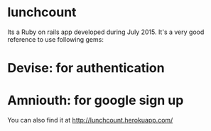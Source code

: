 # lunchcount

Its a Ruby on rails app developed during July 2015.
It's a very good reference to use following gems:
 # Devise: for authentication
 # Amniouth: for google sign up
 
You can also find it at http://lunchcount.herokuapp.com/

